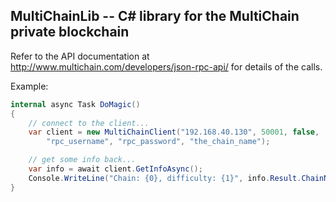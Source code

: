 ## MultiChainLib -- C# library for the MultiChain private blockchain

Refer to the API documentation at http://www.multichain.com/developers/json-rpc-api/ for details of the calls.

Example:
```C#
internal async Task DoMagic()
{
    // connect to the client...
    var client = new MultiChainClient("192.168.40.130", 50001, false, 
		"rpc_username", "rpc_password", "the_chain_name");

    // get some info back...
    var info = await client.GetInfoAsync();
    Console.WriteLine("Chain: {0}, difficulty: {1}", info.Result.ChainName, info.Result.Difficulty);
}
```